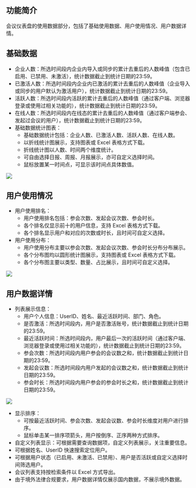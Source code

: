 ## 功能简介
会议仪表盘的使用数据部分，包括了基础使用数据、用户使用情况、用户数据详情。

## 基础数据
- 企业人数：所选时间段内企业内导入或同步的累计去重后的人数峰值（包含已启用、已禁用、未激活），统计数据截止到统计日期的23:59。
- 已激活人数：所选时间段内企业内已激活的累计去重后的人数峰值（企业导入或同步的用户默认为激活用户），统计数据截止到统计日期的23:59。
- 活跃人数：所选时间段内活跃的累计去重后的人数峰值（通过客户端、浏览器登录或使用过相关功能的），统计数据截止到统计日期的23:59。
- 在线人数：所选时间段内在线态的累计去重后的人数峰值（通过客户端参会、发起过会议的用户），统计数据截止到统计日期的23:59。
- 基础数据统计图表：
	- 基础数据统计包括：企业人数、已激活人数、活跃人数、在线人数。
	- 以折线统计图展示，支持图表或 Excel 表格方式下载。
	- 折线统计图以人数、时间两个维度统计。
	- 可自由选择日报、周报、月报展示，亦可自定义选择时间。
	- 鼠标放置某一时间点，可显示该时间点具体数值。

![](https://qcloudimg.tencent-cloud.cn/raw/622529ae530f925bec462c8e815bdde2.png)

## 用户使用情况
- 用户使用排名：
	- 用户使用排名包括：参会次数、发起会议次数、参会时长。
	- 各个排名仅显示前十的用户信息，支持 Excel 表格方式下载。
	- 各个排名显示用户和对应的次数或时长，且时间可自定义选择。
- 用户使用分布：
	- 用户使用分布主要以参会次数、发起会议次数、参会时长分布分布展示。
	- 各个分布图均以圆形统计图展示，支持图表或 Excel 表格方式下载。
	- 各个分布图主要以类型、数量、占比展示，且时间可自定义选择。

![](https://qcloudimg.tencent-cloud.cn/raw/1243879f23e5162b89cd61fcbbc2b460.png)

## 用户数据详情
- 列表展示信息：
	- 用户个人信息：UserID、姓名、最近活跃时间、部门、角色。
	- 是否激活：所选时间段内，用户是否激活账号，统计数据截止到统计日期的23:59。
	- 最近活跃时间：所选时间段内，用户最后一次的活跃时间（通过客户端、浏览器登录或使用过相关功能的），统计数据截止到统计日期的23:59。
	- 参会次数：所选时间段内用户参会的会议数之和，统计数据截止到统计日期的23:59。
	- 发起会议数：所选时间段内用户发起的会议数之和，统计数据截止到统计日期的23:59。
	- 参会时长：所选时间段内用户参会的参会时长之和，统计数据截止到统计日期的23:59。

 ![](https://qcloudimg.tencent-cloud.cn/raw/e765b9514e7c662ab378a03ddd1a49c9.png)


- 显示排序：
	- 可按最近活跃时间、参会次数、发起会议数、参会时长维度对用户进行排序。
	- 鼠标单击某一排序项箭头，用户按倒序、正序两种方式排序。
- 自定义列表显示：可根据需要查询数据项，自定义列表展示，关注重要信息。
- 可根据姓名、UserID 快速搜索定位用户。
- 可根据用户状态（已启用、未激活、已禁用）、用户是否活跃或自定义选择时间筛选用户。
- 会议列表支持按检索条件以 Excel 方式导出。
- 由于境外法律合规要求，用户数据详情仅展示国内数据，不展示境外数据。
